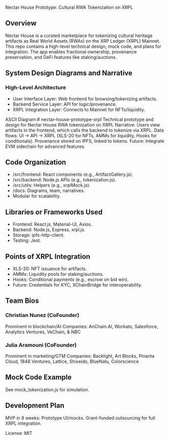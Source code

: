 Nectar House Prototype: Cultural RWA Tokenization on XRPL

## Overview
Nectar House is a curated marketplace for tokenizing cultural heritage artifacts as Real World Assets (RWAs) on the XRP Ledger (XRPL) Mainnet. This repo contains a high-level technical design, mock code, and plans for integration. The app enables fractional ownership, provenance preservation, and DeFi features like staking/auctions.

## System Design Diagrams and Narrative

### High-Level Architecture
- User Interface Layer: Web frontend for browsing/tokenizing artifacts.
- Backend Service Layer: API for logic/provenance.
- XRPL Integration Layer: Connects to Mainnet for NFTs/liquidity.

ASCII Diagram:# nectar-house-prototype-xrpl
Technical prototype and design for Nectar House RWA tokenization on XRPL
Narrative: Users view artifacts in the frontend, which calls the backend to tokenize via XRPL. Data flows: UI -> API -> XRPL (XLS-20 for NFTs, AMMs for liquidity, Hooks for conditionals). Provenance stored on IPFS, linked to tokens. Future: Integrate EVM sidechain for advanced features.

## Code Organization
- /src/frontend: React components (e.g., ArtifactGallery.js).
- /src/backend: Node.js APIs (e.g., tokenization.js).
- /src/utils: Helpers (e.g., xrplMock.js).
- /docs: Diagrams, team, narratives.
- Modular for scalability.

## Libraries or Frameworks Used
- Frontend: React.js, Material-UI, Axios.
- Backend: Node.js, Express, xrpl.js.
- Storage: ipfs-http-client.
- Testing: Jest.

## Points of XRPL Integration
- XLS-20: NFT issuance for artifacts.
- AMMs: Liquidity pools for staking/auctions.
- Hooks: Conditional payments (e.g., escrow on bid win).
- Future: Credentials for KYC, XChainBridge for interoperability.

## Team Bios
### Christian Nunez (CoFounder)
Prominent in blockchain/AI
Companies: AnChain.AI, Workato, Salesforce, Analytics Ventures, VeChain, & NBC

### Julia Aramouni (CoFounder)
Prominent in marketing/GTM
Companies: Backlight, Art Blocks, Pinanta Cloud, 1848 Ventures, Lattice, Shiseido, BlueNalu, Colorscience

## Mock Code Example
See mock_tokenization.js for simulation.

## Development Plan
MVP in 8 weeks: Prototype UI/mocks. Grant-funded outsourcing for full XRPL integration.

License: MIT
